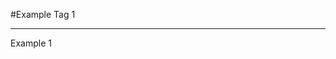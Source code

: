 #Example Tag 1

[_metadata_:id]:# "#Example Tag"
---
Example 1

[_metadata_:id]:# "example-1"
[_metadata_:related]:# "$#Example Tag"

